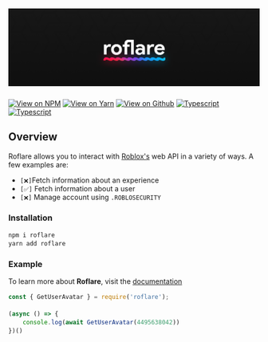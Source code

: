 # <img src="https://github.com/roblox-js/core/blob/main/img/banner.png?raw=true">

[![View on NPM](https://img.shields.io/badge/View%20On%20NPM-0F0F0F?style=for-the-badge)](https://npmjs.com/package/roflare) [![View on Yarn](https://img.shields.io/badge/View%20On%20Yarn-0F0F0F?style=for-the-badge)](https://yarnpkg.com/package/roflare) [![View on Github](https://img.shields.io/badge/View%20On%20Github-0F0F0F?style=for-the-badge)](https://github.com/roblox-js/core) [![Typescript](https://img.shields.io/badge/roflare.ml-0F0F0F?style=for-the-badge)](https://roflare.ml) [![Typescript](https://img.shields.io/badge/built%20with%20typescript-0F0F0F?style=for-the-badge)](https://typescript.com)

## Overview

Roflare allows you to interact with [Roblox's](https://roblox.com) web API in a variety of ways. A few examples are:
- `[❌]`Fetch information about an experience
- `[✅]` Fetch information about a user
- `[❌]` Manage account using `.ROBLOSECURITY`

### Installation

```diff
npm i roflare
yarn add roflare
```

### Example

To learn more about **Roflare**, visit the [documentation](https://docs.roflare.ml)

```js
const { GetUserAvatar } = require('roflare');

(async () => {
    console.log(await GetUserAvatar(4495638042))
})()
```